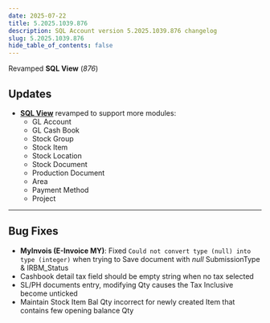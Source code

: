 ```yaml
---
date: 2025-07-22
title: 5.2025.1039.876
description: SQL Account version 5.2025.1039.876 changelog
slug: 5.2025.1039.876
hide_table_of_contents: false
---
```


Revamped **SQL View** (*876*)

<!-- truncate -->

## Updates

- [**SQL View**](https://docs.sql.com.my/sqlpay/usage/tools/sql-view) revamped to support more modules:
  - GL Account
  - GL Cash Book
  - Stock Group
  - Stock Item
  - Stock Location
  - Stock Document
  - Production Document
  - Area
  - Payment Method
  - Project

---

## Bug Fixes

- **MyInvois (E-Invoice MY)**: Fixed `Could not convert type (null) into type (integer)` when trying to Save document with *null* SubmissionType & IRBM_Status
- Cashbook detail tax field should be empty string when no tax selected
- SL/PH documents entry, modifying Qty causes the Tax Inclusive become unticked
- Maintain Stock Item Bal Qty incorrect for newly created Item that contains few opening balance Qty
